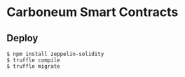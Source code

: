 # Carboneum Smart Contracts

## Deploy
```
$ npm install zeppelin-solidity
$ truffle compile
$ truffle migrate
```

